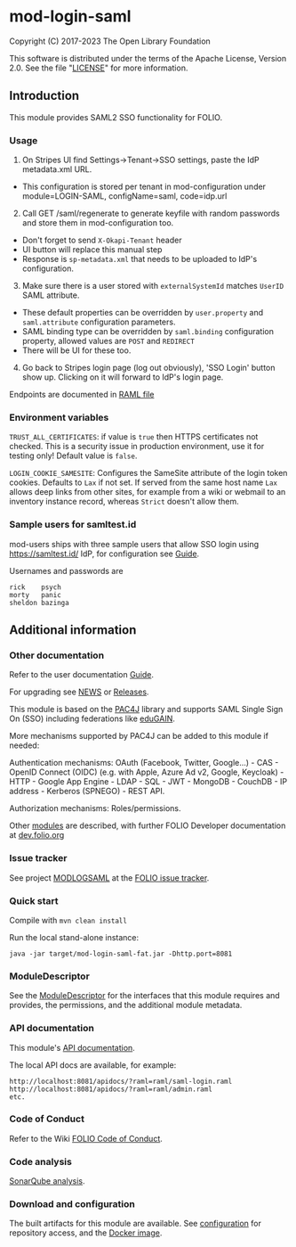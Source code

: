 # mod-login-saml

Copyright (C) 2017-2023 The Open Library Foundation

This software is distributed under the terms of the Apache License,
Version 2.0. See the file "[LICENSE](LICENSE)" for more information.

## Introduction

This module provides SAML2 SSO functionality for FOLIO.

### Usage

1. On Stripes UI find Settings->Tenant->SSO settings, paste the IdP
   metadata.xml URL.
  - This configuration is stored per tenant in mod-configuration under
   module=LOGIN-SAML, configName=saml, code=idp.url
2. Call GET /saml/regenerate to generate keyfile with random passwords and
   store them in mod-configuration too.
  - Don't forget to send `X-Okapi-Tenant` header
  - UI button will replace this manual step
  - Response is `sp-metadata.xml` that needs to be uploaded to IdP's
   configuration.
3. Make sure there is a user stored with `externalSystemId` matches `UserID`
   SAML attribute.
  - These default properties can be overridden by `user.property` and
   `saml.attribute` configuration parameters.
  - SAML binding type can be overridden by `saml.binding` configuration
   property, allowed values are `POST` and `REDIRECT`
  - There will be UI for these too.
4. Go back to Stripes login page (log out obviously), 'SSO Login' button show
  up. Clicking on it will forward to IdP's login page.

Endpoints are documented in [RAML file](ramls/saml-login.raml)

### Environment variables

`TRUST_ALL_CERTIFICATES`: if value is `true` then HTTPS certificates not checked. This is a security issue in production environment, use it for testing only! Default value is `false`.

`LOGIN_COOKIE_SAMESITE`: Configures the SameSite attribute of the login token cookies. Defaults to `Lax` if not set. If served from the same host name `Lax` allows deep links from other sites, for example from a wiki or webmail to an inventory instance record, whereas `Strict` doesn't allow them.

### Sample users for samltest.id

mod-users ships with three sample users that allow SSO login using
https://samltest.id/ IdP, for configuration see [Guide](GUIDE.md).

Usernames and passwords are

```
rick    psych
morty   panic
sheldon bazinga
```

## Additional information

### Other documentation

Refer to the user documentation [Guide](GUIDE.md).

For upgrading see [NEWS](NEWS.md) or
[Releases](https://github.com/folio-org/mod-login-saml/releases).

This module is based on the [PAC4J](https://www.pac4j.org/) library
and supports SAML Single Sign On (SSO) including federations like
[eduGAIN](https://edugain.org/).

More mechanisms supported by PAC4J can be added to this module if needed:

Authentication mechanisms: OAuth (Facebook, Twitter, Google...) - CAS -
OpenID Connect (OIDC) (e.g. with Apple, Azure Ad v2, Google, Keycloak) - HTTP - Google App Engine - LDAP - SQL - JWT - MongoDB -
CouchDB - IP address - Kerberos (SPNEGO) - REST API.

Authorization mechanisms: Roles/permissions.

Other [modules](https://dev.folio.org/source-code/#server-side) are described,
with further FOLIO Developer documentation at
[dev.folio.org](https://dev.folio.org/)

### Issue tracker

See project [MODLOGSAML](https://issues.folio.org/browse/MODLOGSAML)
at the [FOLIO issue tracker](https://dev.folio.org/guidelines/issue-tracker/).

### Quick start

Compile with `mvn clean install`

Run the local stand-alone instance:

```
java -jar target/mod-login-saml-fat.jar -Dhttp.port=8081
```

### ModuleDescriptor

See the [ModuleDescriptor](descriptors/ModuleDescriptor-template.json)
for the interfaces that this module requires and provides, the permissions,
and the additional module metadata.

### API documentation

This module's
[API documentation](https://dev.folio.org/reference/api/#mod-login-saml).

The local API docs are available, for example:
```
http://localhost:8081/apidocs/?raml=raml/saml-login.raml
http://localhost:8081/apidocs/?raml=raml/admin.raml
etc.
```

### Code of Conduct

Refer to the Wiki
[FOLIO Code of Conduct](https://wiki.folio.org/display/COMMUNITY/FOLIO+Code+of+Conduct).

### Code analysis

[SonarQube analysis](https://sonarcloud.io/dashboard?id=org.folio%3Amod-login-saml).

### Download and configuration

The built artifacts for this module are available.
See [configuration](https://dev.folio.org/download/artifacts)
for repository access,
and the [Docker image](https://hub.docker.com/r/folioorg/mod-login-saml/).

